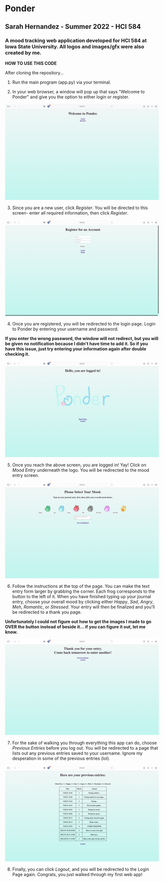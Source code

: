 # Ponder
## Sarah Hernandez - Summer 2022 - HCI 584
### A mood tracking web application developed for HCI 584 at Iowa State University. All logos and images/gfx were also created by me.

**HOW TO USE THIS CODE**

After cloning the repository...

1. Run the main program (app.py) via your terminal.

2. In your web browser, a window will pop up that says "Welcome to Ponder" and give you the option to either login or register. 

![screenshot1](/static/mdimages/screenshot1.png)

3. Since you are a new user, click *Register*. You will be directed to this screen- enter all required information, then click *Register*.

![screenshot2](/static/mdimages/screenshot2.png)

4. Once you are registered, you will be redirected to the login page. Login to Ponder by entering your username and password. 

**If you enter the wrong password, the window will not redirect, but you will be given no notification because I didn't have time to add it. So if you have this issue, just try entering your information again after double checking it.**

![screenshot3](/static/mdimages/screenshot3.png)

5. Once you reach the above screen, you are logged in! Yay! Click on *Mood Entry* underneath the logo. You will be redirected to the mood entry screen. 

![screenshot4](/static/mdimages/screenshot4.png)

6. Follow the instructions at the top of the page. You can make the text entry form larger by grabbing the corner. Each frog corresponds to the button to the left of it. When you have finished typing up your journal entry, choose your overall mood by clicking either *Happy*, *Sad*, *Angry*, *Meh*, *Romantic*, or *Stressed*. Your entry will then be finalized and you'll be redirected to a thank you page. 

**Unfortunately I could not figure out how to get the images I made to go OVER the button instead of beside it... if you can figure it out, let me know.**

![screenshot5](/static/mdimages/screenshot5.png)

7. For the sake of walking you through everything this app can do, choose *Previous Entries* before you log out. You will be redirected to a page that lists out any previous entries saved to your username. Ignore my desperation in some of the previous entries (lol). 

![screenshot6](/static/mdimages/screenshot6.png)

8. Finally, you can click *Logout*, and you will be redirected to the Login Page again. Congrats, you just walked through my first web app!

